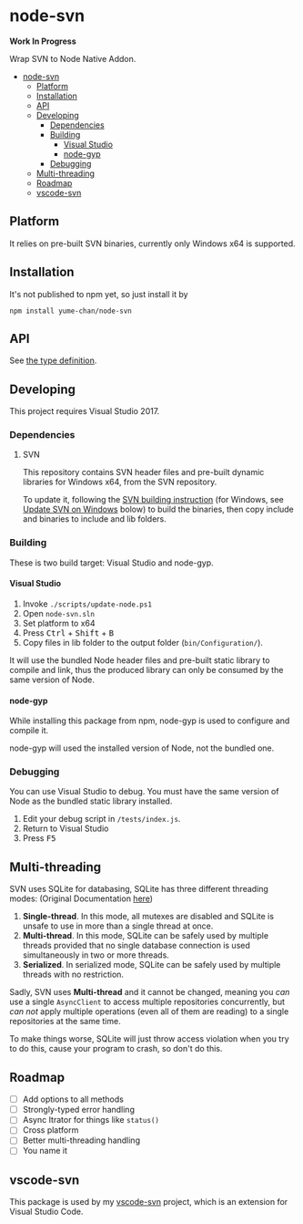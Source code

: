 # node-svn

**Work In Progress**

Wrap SVN to Node Native Addon.

- [node-svn](#node-svn)
    - [Platform](#platform)
    - [Installation](#installation)
    - [API](#api)
    - [Developing](#developing)
        - [Dependencies](#dependencies)
        - [Building](#building)
            - [Visual Studio](#visual-studio)
            - [node-gyp](#node-gyp)
        - [Debugging](#debugging)
    - [Multi-threading](#multi-threading)
    - [Roadmap](#roadmap)
    - [vscode-svn](#vscode-svn)

## Platform

It relies on pre-built SVN binaries, currently only Windows x64 is supported.

## Installation

It's not published to npm yet, so just install it by

````shell
npm install yume-chan/node-svn
````

## API

See [the type definition](scripts/index.d.ts).

## Developing

This project requires Visual Studio 2017.

### Dependencies

1. SVN

    This repository contains SVN header files and pre-built dynamic libraries for Windows x64, from the SVN repository.

    To update it, following the [SVN building instruction](http://svn.apache.org/repos/asf/subversion/trunk/INSTALL) (for Windows, see [Update SVN on Windows](#updating-svn-on-windows) bolow) to build the binaries, then copy include and binaries to include and lib folders.

### Building

These is two build target: Visual Studio and node-gyp.

#### Visual Studio

1. Invoke `./scripts/update-node.ps1`
1. Open `node-svn.sln`
1. Set platform to x64
1. Press <kbd>Ctrl</kbd> + <kbd>Shift</kbd> + <kbd>B</kbd>
1. Copy files in lib folder to the output folder (`bin/Configuration/`).

It will use the bundled Node header files and pre-built static library to compile and link, thus the produced library can only be consumed by the same version of Node.

#### node-gyp

While installing this package from npm, node-gyp is used to configure and compile it.

node-gyp will used the installed version of Node, not the bundled one.

### Debugging

You can use Visual Studio to debug. You must have the same version of Node as the bundled static library installed.

1. Edit your debug script in `/tests/index.js`.
1. Return to Visual Studio
1. Press <kbd>F5</kbd>

## Multi-threading

SVN uses SQLite for databasing, SQLite has three different threading modes: (Original Documentation [here](https://sqlite.org/threadsafe.html))

1. **Single-thread**. In this mode, all mutexes are disabled and SQLite is unsafe to use in more than a single thread at once.
1. **Multi-thread**. In this mode, SQLite can be safely used by multiple threads provided that no single database connection is used simultaneously in two or more threads.
1. **Serialized**. In serialized mode, SQLite can be safely used by multiple threads with no restriction.

Sadly, SVN uses **Multi-thread** and it cannot be changed, meaning you *can* use a single `AsyncClient` to access multiple repositories concurrently, but *can not* apply multiple operations (even all of them are reading) to a single repositories at the same time.

To make things worse, SQLite will just throw access violation when you try to do this, cause your program to crash, so don't do this.

## Roadmap

- [ ] Add options to all methods
- [ ] Strongly-typed error handling
- [ ] Async Itrator for things like `status()`
- [ ] Cross platform
- [ ] Better multi-threading handling
- [ ] You name it

## vscode-svn

This package is used by my [vscode-svn](https://www.github.com/yume-chan/vscode-svn) project, which is an extension for Visual Studio Code.
